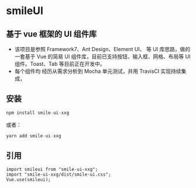 # smileUI

## 基于 vue 框架的 UI 组件库

-   该项目是参照 Framework7、Ant Design、Element UI、 等 UI 库思路，做的一套基于 Vue 的简易 UI 组件库，目前已支持按钮、输入框、网格、布局等 UI 组件。Toast、Tab 等目前正在开发中。
-   每个组件均 经历从需求分析到 Mocha 单元测试，并用 TravisCI 实现持续集成，

## 安装

```js
npm install smile-ui-xxg
```

或者：

```js
yarn add smile-ui-xxg
```

## 引用

```
import smileui from "smile-ui-xxg";
import "smile-ui-xxg/dist/smile-ui.css";
Vue.use(smileui);
```
